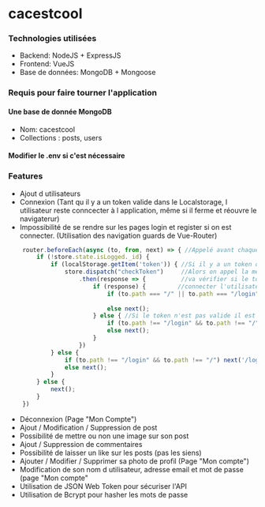 # cacestcool

### Technologies utilisées

- Backend: NodeJS + ExpressJS
- Frontend: VueJS
- Base de données: MongoDB + Mongoose

### Requis pour faire tourner l'application

#### Une base de donnée MongoDB
- Nom: cacestcool
- Collections : posts, users

#### Modifier le .env si c'est nécessaire

### Features

- Ajout d utilisateurs
- Connexion (Tant qu il y a un token valide dans le Localstorage, l utilisateur reste conncecter à l application, même si il ferme et réouvre le navigaterur)
- Impossibilité de se rendre sur les pages login et register si on est connecter. (Utilisation des navigation guards de Vue-Router)
```javascript
	router.beforeEach(async (to, from, next) => { //Appelé avant chaque arrivée sur une page
        if (!store.state.isLogged._id) {         
            if (localStorage.getItem('token')) { //Si il y a un token dans le localstorage
                store.dispatch("checkToken")     //Alors on appel la méthode CheckToken qui
                    .then(response => {          //va vérifier si le token est bien valide et va
                        if (response) {         //connecter l'utilisateur si c'est le cas.
                            if (to.path === "/" || to.path === "/login") next("/home"); //Si l'utilisateur essaye de se rendre sur la page register ("/") ou la page
			                                                                //login, il est regirigé vers la page d'accueil ("/home")
                            else next();
                        } else { //Si le token n'est pas valide il est redirigé vers la page Login
                            if (to.path !== "/login" && to.path !== "/") next("/login");
                            else next();
                        }
                    })
            } else {
                if (to.path !== "/login" && to.path !== "/") next('/login');
                else next();
            }
        } else {
            next();
        }
    })
```
- Déconnexion (Page "Mon Compte")
- Ajout / Modification / Suppression de post 
- Possibilité de mettre ou non une image sur son post
- Ajout / Suppression de commentaires
- Possibilité de laisser un like sur les posts (pas les siens)
- Ajouter / Modifier / Supprimer sa photo de profil (Page "Mon compte")
- Modification de son nom d utilisateur, adresse email et mot de passe (page "Mon compte"
- Utilisation de JSON Web Token pour sécuriser l'API
- Utilisation de Bcrypt pour hasher les mots de passe

